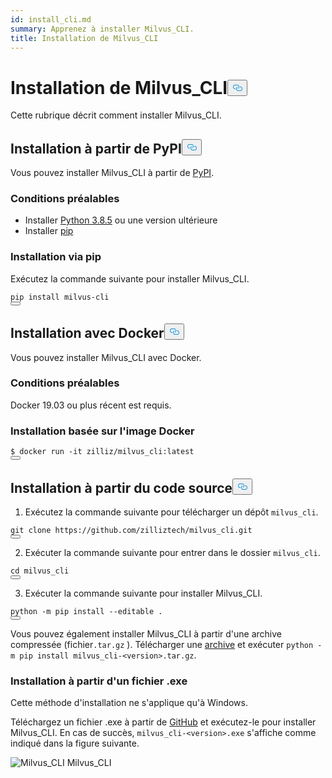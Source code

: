 ```yaml
---
id: install_cli.md
summary: Apprenez à installer Milvus_CLI.
title: Installation de Milvus_CLI
---
```

<h1 id="Install-MilvusCLI" class="common-anchor-header">Installation de Milvus_CLI<button data-href="#Install-MilvusCLI" class="anchor-icon" translate="no">
      <svg translate="no"
        aria-hidden="true"
        focusable="false"
        height="20"
        version="1.1"
        viewBox="0 0 16 16"
        width="16"
      >
        <path
          fill="#0092E4"
          fill-rule="evenodd"
          d="M4 9h1v1H4c-1.5 0-3-1.69-3-3.5S2.55 3 4 3h4c1.45 0 3 1.69 3 3.5 0 1.41-.91 2.72-2 3.25V8.59c.58-.45 1-1.27 1-2.09C10 5.22 8.98 4 8 4H4c-.98 0-2 1.22-2 2.5S3 9 4 9zm9-3h-1v1h1c1 0 2 1.22 2 2.5S13.98 12 13 12H9c-.98 0-2-1.22-2-2.5 0-.83.42-1.64 1-2.09V6.25c-1.09.53-2 1.84-2 3.25C6 11.31 7.55 13 9 13h4c1.45 0 3-1.69 3-3.5S14.5 6 13 6z"
        ></path>
      </svg>
    </button></h1><p>Cette rubrique décrit comment installer Milvus_CLI.</p>
<h2 id="Install-from-PyPI" class="common-anchor-header">Installation à partir de PyPI<button data-href="#Install-from-PyPI" class="anchor-icon" translate="no">
      <svg translate="no"
        aria-hidden="true"
        focusable="false"
        height="20"
        version="1.1"
        viewBox="0 0 16 16"
        width="16"
      >
        <path
          fill="#0092E4"
          fill-rule="evenodd"
          d="M4 9h1v1H4c-1.5 0-3-1.69-3-3.5S2.55 3 4 3h4c1.45 0 3 1.69 3 3.5 0 1.41-.91 2.72-2 3.25V8.59c.58-.45 1-1.27 1-2.09C10 5.22 8.98 4 8 4H4c-.98 0-2 1.22-2 2.5S3 9 4 9zm9-3h-1v1h1c1 0 2 1.22 2 2.5S13.98 12 13 12H9c-.98 0-2-1.22-2-2.5 0-.83.42-1.64 1-2.09V6.25c-1.09.53-2 1.84-2 3.25C6 11.31 7.55 13 9 13h4c1.45 0 3-1.69 3-3.5S14.5 6 13 6z"
        ></path>
      </svg>
    </button></h2><p>Vous pouvez installer Milvus_CLI à partir de <a href="https://pypi.org/project/milvus-cli/">PyPI</a>.</p>
<h3 id="Prerequisites" class="common-anchor-header">Conditions préalables</h3><ul>
<li>Installer <a href="https://www.python.org/downloads/release/python-385/">Python 3.8.5</a> ou une version ultérieure</li>
<li>Installer <a href="https://pip.pypa.io/en/stable/installation/">pip</a></li>
</ul>
<h3 id="Install-via-pip" class="common-anchor-header">Installation via pip</h3><p>Exécutez la commande suivante pour installer Milvus_CLI.</p>
<pre><code translate="no" class="language-shell">pip install milvus-cli
<button class="copy-code-btn"></button></code></pre>
<h2 id="Install-with-Docker" class="common-anchor-header">Installation avec Docker<button data-href="#Install-with-Docker" class="anchor-icon" translate="no">
      <svg translate="no"
        aria-hidden="true"
        focusable="false"
        height="20"
        version="1.1"
        viewBox="0 0 16 16"
        width="16"
      >
        <path
          fill="#0092E4"
          fill-rule="evenodd"
          d="M4 9h1v1H4c-1.5 0-3-1.69-3-3.5S2.55 3 4 3h4c1.45 0 3 1.69 3 3.5 0 1.41-.91 2.72-2 3.25V8.59c.58-.45 1-1.27 1-2.09C10 5.22 8.98 4 8 4H4c-.98 0-2 1.22-2 2.5S3 9 4 9zm9-3h-1v1h1c1 0 2 1.22 2 2.5S13.98 12 13 12H9c-.98 0-2-1.22-2-2.5 0-.83.42-1.64 1-2.09V6.25c-1.09.53-2 1.84-2 3.25C6 11.31 7.55 13 9 13h4c1.45 0 3-1.69 3-3.5S14.5 6 13 6z"
        ></path>
      </svg>
    </button></h2><p>Vous pouvez installer Milvus_CLI avec Docker.</p>
<h3 id="Prerequisites" class="common-anchor-header">Conditions préalables</h3><p>Docker 19.03 ou plus récent est requis.</p>
<h3 id="Install-based-on-Docker-image" class="common-anchor-header">Installation basée sur l'image Docker</h3><pre><code translate="no" class="language-shell">$ docker run -it zilliz/milvus_cli:latest
<button class="copy-code-btn"></button></code></pre>
<h2 id="Install-from-source-code" class="common-anchor-header">Installation à partir du code source<button data-href="#Install-from-source-code" class="anchor-icon" translate="no">
      <svg translate="no"
        aria-hidden="true"
        focusable="false"
        height="20"
        version="1.1"
        viewBox="0 0 16 16"
        width="16"
      >
        <path
          fill="#0092E4"
          fill-rule="evenodd"
          d="M4 9h1v1H4c-1.5 0-3-1.69-3-3.5S2.55 3 4 3h4c1.45 0 3 1.69 3 3.5 0 1.41-.91 2.72-2 3.25V8.59c.58-.45 1-1.27 1-2.09C10 5.22 8.98 4 8 4H4c-.98 0-2 1.22-2 2.5S3 9 4 9zm9-3h-1v1h1c1 0 2 1.22 2 2.5S13.98 12 13 12H9c-.98 0-2-1.22-2-2.5 0-.83.42-1.64 1-2.09V6.25c-1.09.53-2 1.84-2 3.25C6 11.31 7.55 13 9 13h4c1.45 0 3-1.69 3-3.5S14.5 6 13 6z"
        ></path>
      </svg>
    </button></h2><ol>
<li>Exécutez la commande suivante pour télécharger un dépôt <code translate="no">milvus_cli</code>.</li>
</ol>
<pre><code translate="no" class="language-shell">git <span class="hljs-built_in">clone</span> https://github.com/zilliztech/milvus_cli.git
<button class="copy-code-btn"></button></code></pre>
<ol start="2">
<li>Exécuter la commande suivante pour entrer dans le dossier <code translate="no">milvus_cli</code>.</li>
</ol>
<pre><code translate="no" class="language-shell"><span class="hljs-built_in">cd</span> milvus_cli
<button class="copy-code-btn"></button></code></pre>
<ol start="3">
<li>Exécuter la commande suivante pour installer Milvus_CLI.</li>
</ol>
<pre><code translate="no" class="language-shell">python -m pip install --editable .
<button class="copy-code-btn"></button></code></pre>
<p>Vous pouvez également installer Milvus_CLI à partir d'une archive compressée (fichier<code translate="no">.tar.gz</code> ). Télécharger une <a href="https://github.com/zilliztech/milvus_cli/releases">archive</a> et exécuter <code translate="no">python -m pip install milvus_cli-&lt;version&gt;.tar.gz</code>.</p>
<h3 id="Install-from-an-exe-file" class="common-anchor-header">Installation à partir d'un fichier .exe</h3><div class="alert note"> Cette méthode d'installation ne s'applique qu'à Windows. </div>
<p>Téléchargez un fichier .exe à partir de <a href="https://github.com/zilliztech/milvus_cli/releases">GitHub</a> et exécutez-le pour installer Milvus_CLI. En cas de succès, <code translate="no">milvus_cli-&lt;version&gt;.exe</code> s'affiche comme indiqué dans la figure suivante.</p>
<p>
  
   <span class="img-wrapper"> <img translate="no" src="/docs/v2.5.x/assets/milvus_cli_exe.png" alt="Milvus_CLI" class="doc-image" id="milvus_cli" />
   </span> <span class="img-wrapper"> <span>Milvus_CLI</span> </span></p>

